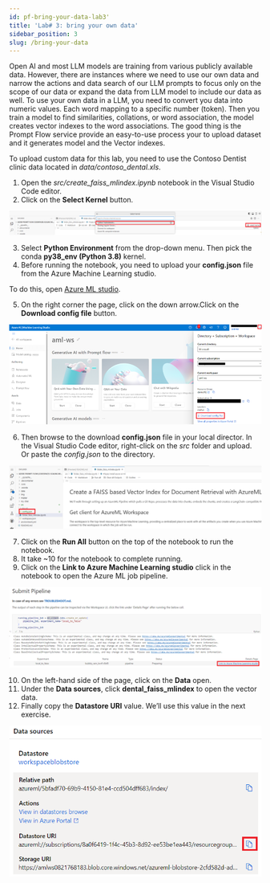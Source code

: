 ```yaml
---
id: pf-bring-your-data-lab3'
title: 'Lab# 3: bring your own data'
sidebar_position: 3
slug: /bring-your-data
---
```


Open AI and most LLM models are training from various publicly available data.  However, there are instances where we need to use our own data and narrow the actions and data search of our LLM prompts to focus only on the scope of our data or expand the data from LLM model to include our data as well.  To use your own data in a LLM, you need to convert you data into numeric values.  Each word mapping to a specific number (token).  Then you train a model to find similarities, collations, or word association, the model creates vector indexes to the word associations.   The good thing is the Prompt Flow service provide an easy-to-use process your to upload dataset and it generates model and the Vector indexes.

To upload custom data for this lab, you need to use the Contoso Dentist clinic data located in *data/contoso_dental.xls*.

1.	Open the *src/create_faiss_mlindex.ipynb* notebook in the Visual Studio Code editor.
2.	Click on the **Select Kernel** button.

![](/img/tutorial/kernel-select.png)

3.	Select **Python Environment** from the drop-down menu.  Then pick the conda **py38_env (Python 3.8)** kernel.
4. Before running the notebook, you need to upload your **config.json** file from the Azure Machine Learning studio.

To do this, open [Azure ML studio](https://ml.azure.com/).

5. On the right corner the page, click on the down arrow.Click on the **Download config file** button.  

![](/img/tutorial/download-config-json.png)

6. Then browse to the download **config.json** file in your local director.  In the Visual Studio Code editor, right-click on the *src* folder and upload.  Or paste the *config.json* to the directory.

![](/img/tutorial/config-upload-src.png)

7. Click on the **Run All** button on the top of the notebook to run the notebook.
8. It take ~10 for the notebook to complete running.
9. Click on the **Link to Azure Machine Learning studio** click in the notebook to open the Azure ML job pipeline.

![](/img/tutorial/pipeline-vector-index.png)

10. On the left-hand side of the page, click on the **Data** open.
12. Under the **Data sources**, click **dental_faiss_mlindex** to open the vector data.
13. Finally copy the **Datastore URI** value.  We’ll use this value in the next exercise.

![](/img/tutorial/datastore-url.png)

